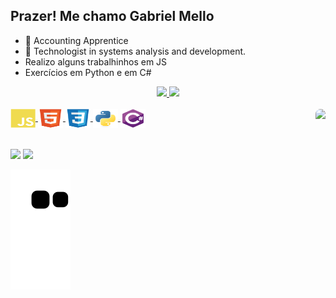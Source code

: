 ## Prazer! Me chamo Gabriel Mello

- 🔭 Accounting Apprentice 
- 🌱 Technologist in systems analysis and development.
- Realizo alguns trabalhinhos em JS
- Exercícios em Python e em C#
<div align="center">
  <a href="https://github.com/GabrielMelloS">
  <img height="180em" src="https://github-readme-stats.vercel.app/api?username=GabrielMelloS&show_icons=true&theme=dracula&include_all_commits=true&count_private=true"/>
  <img height="180em" src="https://github-readme-stats.vercel.app/api/top-langs/?username=GabrielMelloS&layout=compact&langs_count=7&theme=dracula"/>
</div>
<div style="display: inline_block"><br>
  <img align="center" alt="Gabriel-Js" height="30" width="40" src="https://raw.githubusercontent.com/devicons/devicon/master/icons/javascript/javascript-plain.svg">
  <img align="center" alt="Gabriel-HTML" height="30" width="40" src="https://raw.githubusercontent.com/devicons/devicon/master/icons/html5/html5-original.svg">
  <img align="center" alt="Gabriel-CSS" height="30" width="40" src="https://raw.githubusercontent.com/devicons/devicon/master/icons/css3/css3-original.svg">
  <img align="center" alt="Gabriel-Python" height="30" width="40" src="https://raw.githubusercontent.com/devicons/devicon/master/icons/python/python-original.svg">
  <img align="center" alt="Gabriel-Csharp" height="30" width="40" src="https://raw.githubusercontent.com/devicons/devicon/master/icons/csharp/csharp-original.svg">
  <img align="right"  height="150" style="border-radius:50px;" src="https://i.ibb.co/LkrVsPF/oie-transparent.png">
</div>
<br></br>
<div>  
  <a href = "mailto:gabrielsm.itape@gmail.com"><img src="https://img.shields.io/badge/-Gmail-%23333?style=for-the-badge&logo=gmail&logoColor=white" target="_blank"></a>
  <a href="https://www.linkedin.com/in/gabrielmellos/" target="_blank"><img src="https://img.shields.io/badge/-LinkedIn-%230077B5?style=for-the-badge&logo=linkedin&logoColor=white" target="_blank"></a> 
 
  ![Snake animation](https://github.com/gabrielmellos/gabrielmellos/blob/output/github-contribution-grid-snake.svg)
 
</div>
